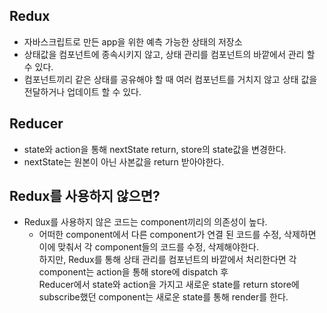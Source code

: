 ## Redux
* 자바스크립트로 만든 app을 위한 예측 가능한 상태의 저장소    
* 상태값을 컴포넌트에 종속시키지 않고, 상태 관리를 컴포넌트의 바깥에서 관리 할 수 있다.
* 컴포넌트끼리 같은 상태를 공유해야 할 때 여러 컴포넌트를 거치지 않고 상태 값을 전달하거나 업데이트 할 수 있다.   

## Reducer
* state와 action을 통해 nextState return, store의 state값을 변경한다.
* nextState는 원본이 아닌 사본값을 return 받아야한다.

## Redux를 사용하지 않으면?
* Redux를 사용하지 않은 코드는 component끼리의 의존성이 높다.   
  * 어떠한 component에서 다른 component가 연결 된 코드를 수정, 삭제하면 이에 맞춰서 각 component들의 코드를 수정, 삭제해야한다.          
    하지만, Redux를 통해 상태 관리를 컴포넌트의 바깥에서 처리한다면 각 component는 action을 통해 store에 dispatch 후   
    Reducer에서 state와 action을 가지고 새로운 state를 return store에 subscribe했던 component는 새로운 state를 통해 render를 한다. 
